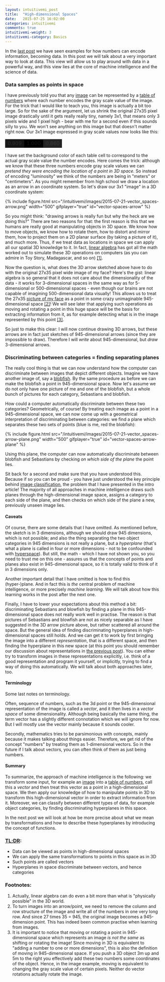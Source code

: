 ```yaml
---
layout: intuitivemi_post
title:  "High-dimensional Spaces"
date:   2015-07-25 16:02:00
categories: intuitivemi
comments: true
intuitivemi-weight: 3
intuitivemi-category: Basics
---
```


In the [last post](/intuitivemi/2015/07/19/data-numbers-representations.html) we have seen examples for how numbers can encode information, becoming data. In this post we will talk about a very important way to look at data. This view will allow us to play around with data in a powerful way, and this view lies at the core of machine intelligence and the science of data.

### Data samples as points in space

I have previously told you that any [image](/intuitivemi/images/2015-07-19-data-numbers-representations_picture.png) can be represented by a [table of numbers](/intuitivemi/images/2015-07-19-data-numbers-representations_numbers.png) where each number encodes the gray scale value of the image. For the trick that I would like to teach you, this image is actually a bit too large. So for the sake of the argument, let us shrink the original 27x35 pixel image drastically until it gets really really tiny, namely 3x1, that means only 3 pixels wide and 1 pixel high - bear with me for a second even if this sounds silly to you. We won't see anything on this image but that doesn't matter right now. Our 3x1 image expressed in gray scale values now looks like this:

<table class="data-table">
<tr>
<td style="background-color: #000; opacity: 0.909; width: 30px">0.909</td>
<td style="background-color: #000; opacity: 1.0; width: 30px">1.000</td>
<td style="background-color: #000; opacity: 0.860; width: 30px">0.860</td>
</tr>
</table>

I have set the background color of each table cell to correspond to the actual gray scale value the number encodes. Here comes the trick: although we know that these three numbers encode gray scale values we can *pretend they were encoding the location of a point in 3D space*. So instead of encoding "luminosity" we think of the numbers are being in "meters" or "centimeters". As you might remember from high school we draw a location as an arrow in an coordinate system. So let's draw our 3x1 "image" in a 3D coordinate system:

{% include figure.html src="/intuitivemi/images/2015-07-21-vector_spaces-arrow.png" width="500" gifplayer="true" id="vector-spaces-arrow" %}

So you might think: "drawing arrows is really fun but why the heck are we doing this?" There are two reasons for that: the first reason is this that we humans are really good at manipulating objects in 3D space. We know how to move objects, we know how to rotate them, how to distort and mirror them, how to project them on a 2D planar surface (by taking a picture of it), and much more. Thus, if we treat data as locations in space we can apply all our spatial 3D knowledge to it. 
In fact, [linear algebra](https://en.wikipedia.org/wiki/Linear_algebra) has got all the math worked out to simulate these 3D operations on computers (as you can admire in Toy Story, Madagascar, and so on) [[1]](#[1]). 

Now the question is, what does the 3D arrow sketched above have to do with the original 27x35 pixel wide image of my face? Here's the gist: linear algebra is so general that it does not care about the dimensionality of the data - it works for 3-dimensional spaces in the same way as for 5-dimensional or 500-dimensional spaces - even though our brains are not capable of imagining 500-dimensional data visually! This allows us to treat the 27x35 [picture of my face](/intuitivemi/images/2015-07-19-data-numbers-representations_picture.png) as a point in some crazy unimaginable 945-dimensional space [[2]](#[2])! We will see later that applying such operations as moving and rotating a point in this huge space will be the basis for extracting information from it, as for example detecting what is in the image represented by this point [[3]](#[3]).

So just to make this clear: I will now continue drawing 3D arrows, but these arrows are in fact just sketches of 945-dimensional arrows (since they are impossible to draw). Therefore I will *write* about 945-dimensional, but *draw* 3-dimensional arrows.

### Discriminating between categories = finding separating planes

The really cool thing is that we can now understand how the computer can discriminate between images that depict different objects. Imagine we have another image of, say a [blobfish](http://conservationmagazine.org/wordpress/wp-content/uploads/2013/11/blobfish.jpg). By the same procedure as before we can make the blobfish a point in 945-dimensional space. Now let's assume we do not only have one picture of me and one of the blobfish, but a whole bunch of pictures for each category, Sebastians and blobfish. 

How could a computer automatically discriminate between these two categories? Geometrically, of course! By treating each image as a point in a 945-dimensional space, we can now come up with a geometrical interpretation of discriminating between categories: we find a plane which separates these two sets of points (blue is me, red the blobfish):

{% include figure.html src="/intuitivemi/images/2015-07-21-vector_spaces-arrow-plane.png" width="500" gifplayer="true" id="vector-spaces-arrow-plane" %}

Using this plane, the computer can now automatically discriminate between blobfish and Sebastians by checking *on which side of the plane* the point lies.

Sit back for a second and make sure that you have understood this. Because if so you can be proud - you have just understood the key principle behind [image classification](/intuitivemi/2015/07/28/datascience-showoff.html), the problem that I have presented in the intro article! The majority of all approaches in machine intelligence draws such planes through the high-dimensional image space, assigns a category to each side of the plane, and then checks on which side of the plane a new, previously unseen image lies. 

#### Caveats

Of course, there are some details that I have omitted. 
As mentioned before, the sketch is in 3 dimensions, although we should draw 945 dimensions, which is not possible; and also the thing separating the two object categories in 945 dimensions is not really a plane, but a *hyperplane* (that's what a plane is called in four or more dimensions - not to be confounded with [hyperspace](http://starwars.wikia.com/wiki/Hyperspace)). 
But still, the math - which I have not shown you, so you need to trust me on this one -  assures us that the concepts of points and planes also exist in 945-dimensional space, so it is totally valid to think of it in 3 dimensions only.

Another important detail that I have omitted is how to find this (hyper-)plane. And in fact this is *the* central problem of machine intelligence, or more precisely *machine learning*. We will talk about how this learning works in the post after the next one.

Finally, I have to lower your expectations about this method a bit: discriminating Sebastians and blowfish by finding a plane in this 945-dimensional space does not really work well in practise. The reason is that pictures of Sebastians and blowfish are not as nicely separable as I have suggested in the 3D arrow picture above, but rather scattered all around the space. But the general idea of finding discriminating hyperplanes in high-dimensional spaces still holds. And we can get it to work by first bringing the image into a different *representation*, that is a different space, and then finding the hyperplane in this new space (at this point you should remember our discussion about representations in [the previous post](/intuitivemi/2015/07/19/data-numbers-representations.html)). You can either try to transform images in these representations explicitly, i.e. think of a good representation and program it yourself, or implicitly, trying to find a way of doing this automatically. We will talk about both approaches later, too.

#### Terminology

Some last notes on terminology.

Often, sequence of numbers, such as the 3d point or the 945-dimensional representation of the image is called a *vector*, and it then lives in a  *vector space* of some dimensionality. Although being basically the same thing, the term vector has a slightly different connotation which we will ignore for now. But I will mostly use the vector mainly  because it sounds cooler.

Secondly, mathematics tries to be parsimonious with concepts, mainly because it makes talking about things easier. Therefore, we get rid of the concept "numbers" by treating them as 1-dimensional vectors. So in the future if I talk about vectors, you can often think of them as just being numbers. 

#### Summary

To summarize, the approach of machine intelligence is the following: we transform some input, for example an [image](/intuitivemi/images/2015-07-19-data-numbers-representations_picture.png) into a [table of numbers](/intuitivemi/images/2015-07-19-data-numbers-representations_numbers.png), call this a *vector* and then treat this vector as a point in a high-dimensional space. We then apply our knowledge of how to manipulate points in 3D to transform this high-dimensional vector in order to extract information from it. Moreover, we can classify between different types of data, for example object categories, by finding discriminating hyperplanes in this space.

In the next post we will look at how be more precise about what we mean by transformations and how to describe these hyperplanes by introducing the concept of functions.

### [TL;DR](http://de.urbandictionary.com/define.php?term=tl%3Bdr):
- Data can be viewed as points in high-dimensional spaces
- We can apply the same transformations to points in this space as in 3D
- Such points are called vectors
- Hyperplanes in space discriminate between vectors, and hence categories

### <a name="further"></a>Footnotes:
1. <a name="[1]"></a>Actually, linear algebra can do even a bit more than what is "physically possible" in the 3D world. 
2. <a name="[2]"></a>To turn images into an arrow/point, we need to remove the column and row structure of the image and write all of the numbers in one very long row. And since 27 times 35 = 945, the original image becomes a 945-dimension point. This has indeed been common practise when learning from images.
3. <a name="[3]"></a>It is important to notice that moving or rotating a point in 945-dimensional space which represents an image *is not the same* as shifting or rotating the image! Since moving in 3D is equivalent to "adding a number to one or more dimensions", this is also the definition of moving in 945-dimensional space. If you push a 3D object 3m up and 5m to the right you effectively add these two numbers some coordinates of the object. Hence, in the image example, moving is equivalent to changing the gray scale value of certain pixels. Neither do vector rotations actually rotate the image. 
<!--  Rotations look even weirder: -->
<!-- TODO rotated image -->
